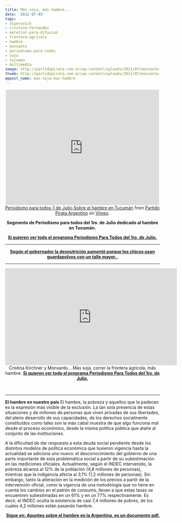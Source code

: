 ```yaml
---
title: Más soja, más hambre...
date: '2012-07-03'
tags:
- alperovich
- cristina-fernandez
- material-para-difusion
- frontera-agricola
- hambre
- monsanto
- periodismo-para-todos
- soja
- tucuman
- multimedia
image: http://partidopirata.com.ar/wp-content/uploads/2011/07/monsanto-skull-and-bones1.jpg
thumb: http://partidopirata.com.ar/wp-content/uploads/2011/07/monsanto-skull-and-bones1-150x150.jpg
wppost_name: mas-soja-mas-hambre
---
```


<center>
<iframe src="http://player.vimeo.com/video/45104106" frameborder="0" width="500" height="375"></iframe></center><center></center><center><a href="http://vimeo.com/45104106">Periodismo para todos-1 de Julio-Sobre el hambre en Tucumán</a> from <a href="http://vimeo.com/user3611990">Partido Pirata Argentino</a> on <a href="http://vimeo.com">Vimeo</a>.</center>
<p style="text-align: center;"><strong>Segmento de Periodismo para todos del 1ro. de Julio dedicado al hambre en Tucumán.</strong></p>
<p style="text-align: center;"><strong><a href="http://opinionymedios.blogspot.com/2012/07/lanata-periodismo-para-todos-ppt-1712.html" target="_blank">Si quieren ver todo el programa Periodismo Para Todos del 1ro. de Julio.</a>
</strong></p>


<hr />
<p style="text-align: center;"><strong><a href="http://www.lagaceta.com.ar/nota/498928/politica/alperovich.html" target="_blank">Según el gobernador la desnutrición aumentó porque los chicos usan guardapolvos con un talle mayor..</a></strong></p>


<hr />
<p style="text-align: center;"><iframe src="http://www.youtube.com/embed/yWNo2-L4UBE" frameborder="0" width="560" height="315"></iframe>
Cristina Kirchner y Monsanto....Más soja, correr la frontera agrícola, más hambre.
<strong><a href="http://opinionymedios.blogspot.com/2012/07/lanata-periodismo-para-todos-ppt-1712.html" target="_blank">Si quieren ver todo el programa Periodismo Para Todos del 1ro. de Julio.</a></strong></p>
&nbsp;

<hr />
<p style="text-align: left;"><strong>El hambre en nuestro país</strong>
El hambre, la pobreza y aquellos que la padecen es la expresión más visible de la exclusión. La tan sola presencia de estas situaciones y de millones de personas que viven privadas de sus libertades, del pleno desarrollo de sus capacidades, de los derechos socialmente constituidos como tales son la más cabal muestra de que algo funciona mal desde el proceso económico, desde la misma política pública que atañe al conjunto de las instituciones.</p>
<p style="text-align: left;">A la dificultad de dar respuesta a esta deuda social pendiente desde los distintos modelos de política económica que tuvieron vigencia hasta la actualidad se adiciona uno nuevo: el desconocimiento del gobierno de una parte importante de esta problemática social a partir de su subestimación en las mediciones oficiales. Actualmente, según el INDEC intervenido, la pobreza alcanza al 12% de la población (4,8 millones de personas), mientras que la indigencia afecta al 3,1% (1,2 millones de personas). Sin embargo, tanto la alteración en la medición de los precios a partir de la intervención oficial, como la vigencia de una metodología que no tiene en cuenta los cambios en el patrón de consumo, llevan a que estas tasas se encuentren subestimadas en un 61% y en un 77% respectivamente. Es decir, el INDEC oculta la existencia de casi 7,4 millones de pobres, de los cuales 4,2 millones están pasando hambre.</p>
<p style="text-align: center;"></p>
<p style="text-align: center;"><strong> <a href="http://buenosairespt.org.ar/sites/default/files/Apuntes_sobre_el_hambre_definitivo_170311.pdf" target="_blank">Sigue en:
Apuntes sobre el hambre en la Argentina, es un documento pdf.</a></strong></p>
